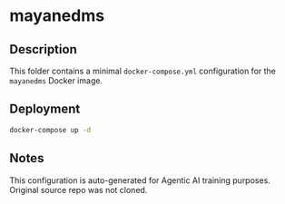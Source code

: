 # mayanedms

## Description
This folder contains a minimal `docker-compose.yml` configuration for the `mayanedms` Docker image.

## Deployment
```bash
docker-compose up -d
```

## Notes
This configuration is auto-generated for Agentic AI training purposes. Original source repo was not cloned.
